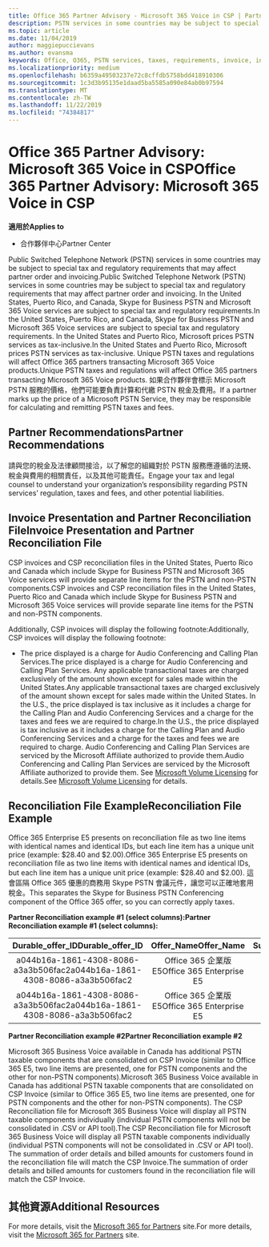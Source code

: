 ```yaml
---
title: Office 365 Partner Advisory - Microsoft 365 Voice in CSP | Partner Center
description: PSTN services in some countries may be subject to special tax and regulatory requirements that may affect partner order and invoicing.
ms.topic: article
ms.date: 11/04/2019
author: maggiepuccievans
ms.author: evansma
keywords: Office, O365, PSTN services, taxes, requirements, invoice, invoicing
ms.localizationpriority: medium
ms.openlocfilehash: b6359a49503237e72c8cffdb5758bdd418910306
ms.sourcegitcommit: 1c3d3b95135e1daad5ba5585a090e84ab0b97594
ms.translationtype: MT
ms.contentlocale: zh-TW
ms.lasthandoff: 11/22/2019
ms.locfileid: "74384817"
---
```

# <a name="office-365-partner-advisory-microsoft-365-voice-in-csp"></a><span data-ttu-id="ca338-104">Office 365 Partner Advisory: Microsoft 365 Voice in CSP</span><span class="sxs-lookup"><span data-stu-id="ca338-104">Office 365 Partner Advisory: Microsoft 365 Voice in CSP</span></span>

<span data-ttu-id="ca338-105">**適用於**</span><span class="sxs-lookup"><span data-stu-id="ca338-105">**Applies to**</span></span>

- <span data-ttu-id="ca338-106">合作夥伴中心</span><span class="sxs-lookup"><span data-stu-id="ca338-106">Partner Center</span></span>  

<span data-ttu-id="ca338-107">Public Switched Telephone Network (PSTN) services in some countries may be subject to special tax and regulatory requirements that may affect partner order and invoicing.</span><span class="sxs-lookup"><span data-stu-id="ca338-107">Public Switched Telephone Network (PSTN) services in some countries may be subject to special tax and regulatory requirements that may affect partner order and invoicing.</span></span>  <span data-ttu-id="ca338-108">In the United States, Puerto Rico, and Canada, Skype for Business PSTN and Microsoft 365 Voice services are subject to special tax and regulatory requirements.</span><span class="sxs-lookup"><span data-stu-id="ca338-108">In the United States, Puerto Rico, and Canada, Skype for Business PSTN and Microsoft 365 Voice services are subject to special tax and regulatory requirements.</span></span> <span data-ttu-id="ca338-109">In the United States and Puerto Rico, Microsoft prices PSTN services as tax-inclusive.</span><span class="sxs-lookup"><span data-stu-id="ca338-109">In the United States and Puerto Rico, Microsoft prices PSTN services as tax-inclusive.</span></span>  <span data-ttu-id="ca338-110">Unique PSTN taxes and regulations will affect Office 365 partners transacting Microsoft 365 Voice products.</span><span class="sxs-lookup"><span data-stu-id="ca338-110">Unique PSTN taxes and regulations will affect Office 365 partners transacting Microsoft 365 Voice products.</span></span>  <span data-ttu-id="ca338-111">如果合作夥伴會標示 Microsoft PSTN 服務的價格，他們可能要負責計算和代繳 PSTN 稅金及費用。</span><span class="sxs-lookup"><span data-stu-id="ca338-111">If a partner marks up the price of a Microsoft PSTN Service, they may be responsible for calculating and remitting PSTN taxes and fees.</span></span>

## <a name="partner-recommendations"></a><span data-ttu-id="ca338-112">Partner Recommendations</span><span class="sxs-lookup"><span data-stu-id="ca338-112">Partner Recommendations</span></span>

<span data-ttu-id="ca338-113">請與您的稅金及法律顧問接洽，以了解您的組織對於 PSTN 服務應遵循的法規、稅金與費用的相關責任，以及其他可能責任。</span><span class="sxs-lookup"><span data-stu-id="ca338-113">Engage your tax and legal counsel to understand your organization’s responsibility regarding PSTN services’ regulation, taxes and fees, and other potential liabilities.</span></span>

## <a name="invoice-presentation-and-partner-reconciliation-file"></a><span data-ttu-id="ca338-114">Invoice Presentation and Partner Reconciliation File</span><span class="sxs-lookup"><span data-stu-id="ca338-114">Invoice Presentation and Partner Reconciliation File</span></span>

<span data-ttu-id="ca338-115">CSP invoices and CSP reconciliation files in the United States, Puerto Rico and Canada which include Skype for Business PSTN and Microsoft 365 Voice services will provide separate line items for the PSTN and non-PSTN components.</span><span class="sxs-lookup"><span data-stu-id="ca338-115">CSP invoices and CSP reconciliation files in the United States, Puerto Rico and Canada which include Skype for Business PSTN and Microsoft 365 Voice services will provide separate line items for the PSTN and non-PSTN components.</span></span>

<span data-ttu-id="ca338-116">Additionally, CSP invoices will display the following footnote:</span><span class="sxs-lookup"><span data-stu-id="ca338-116">Additionally, CSP invoices will display the following footnote:</span></span>

* <span data-ttu-id="ca338-117">The price displayed is a charge for Audio Conferencing and Calling Plan Services.</span><span class="sxs-lookup"><span data-stu-id="ca338-117">The price displayed is a charge for Audio Conferencing and Calling Plan Services.</span></span>  <span data-ttu-id="ca338-118">Any applicable transactional taxes are charged exclusively of the amount shown except for sales made within the United States.</span><span class="sxs-lookup"><span data-stu-id="ca338-118">Any applicable transactional taxes are charged exclusively of the amount shown except for sales made within the United States.</span></span>  <span data-ttu-id="ca338-119">In the U.S., the price displayed is tax inclusive as it includes a charge for the Calling Plan and Audio Conferencing Services and a charge for the taxes and fees we are required to charge.</span><span class="sxs-lookup"><span data-stu-id="ca338-119">In the U.S., the price displayed is tax inclusive as it includes a charge for the Calling Plan and Audio Conferencing Services and a charge for the taxes and fees we are required to charge.</span></span>  <span data-ttu-id="ca338-120">Audio Conferencing and Calling Plan Services are serviced by the Microsoft Affiliate authorized to provide them.</span><span class="sxs-lookup"><span data-stu-id="ca338-120">Audio Conferencing and Calling Plan Services are serviced by the Microsoft Affiliate authorized to provide them.</span></span>  <span data-ttu-id="ca338-121">See [Microsoft Volume Licensing](https://go.microsoft.com/fwlink/?LinkId=690247) for details.</span><span class="sxs-lookup"><span data-stu-id="ca338-121">See [Microsoft Volume Licensing](https://go.microsoft.com/fwlink/?LinkId=690247) for details.</span></span>

## <a name="reconciliation-file-example"></a><span data-ttu-id="ca338-122">Reconciliation File Example</span><span class="sxs-lookup"><span data-stu-id="ca338-122">Reconciliation File Example</span></span>

<span data-ttu-id="ca338-123">Office 365 Enterprise E5 presents on reconciliation file as two line items with identical names and identical IDs, but each line item has a unique unit price (example: $28.40 and $2.00).</span><span class="sxs-lookup"><span data-stu-id="ca338-123">Office 365 Enterprise E5 presents on reconciliation file as two line items with identical names and identical IDs, but each line item has a unique unit price (example: $28.40 and $2.00).</span></span> <span data-ttu-id="ca338-124">這會區隔 Office 365 優惠的商務用 Skype PSTN 會議元件，讓您可以正確地套用稅金。</span><span class="sxs-lookup"><span data-stu-id="ca338-124">This separates the Skype for Business PSTN Conferencing component of the Office 365 offer, so you can correctly apply taxes.</span></span>

<span data-ttu-id="ca338-125">**Partner Reconciliation example #1 (select columns):**</span><span class="sxs-lookup"><span data-stu-id="ca338-125">**Partner Reconciliation example #1 (select columns):**</span></span>

|<span data-ttu-id="ca338-126">**Durable_offer_ID**</span><span class="sxs-lookup"><span data-stu-id="ca338-126">**Durable_offer_ID**</span></span>|<span data-ttu-id="ca338-127">**Offer_Name**</span><span class="sxs-lookup"><span data-stu-id="ca338-127">**Offer_Name**</span></span>|<span data-ttu-id="ca338-128">**Subscription_Start_Date**</span><span class="sxs-lookup"><span data-stu-id="ca338-128">**Subscription_Start_Date**</span></span>|<span data-ttu-id="ca338-129">**Subscription_End_Date**</span><span class="sxs-lookup"><span data-stu-id="ca338-129">**Subscription_End_Date**</span></span>|<span data-ttu-id="ca338-130">**Charge_Start_Date**</span><span class="sxs-lookup"><span data-stu-id="ca338-130">**Charge_Start_Date**</span></span>|<span data-ttu-id="ca338-131">**Charge_End_Date**</span><span class="sxs-lookup"><span data-stu-id="ca338-131">**Charge_End_Date**</span></span>|<span data-ttu-id="ca338-132">**Charge_Type**</span><span class="sxs-lookup"><span data-stu-id="ca338-132">**Charge_Type**</span></span>|<span data-ttu-id="ca338-133">**Unit_Price**</span><span class="sxs-lookup"><span data-stu-id="ca338-133">**Unit_Price**</span></span>|
|:----:|:----:|:----:|:----:|:----:|:----:|:----:|:----:|
|<span data-ttu-id="ca338-134">a044b16a-1861-4308-8086-a3a3b506fac2</span><span class="sxs-lookup"><span data-stu-id="ca338-134">a044b16a-1861-4308-8086-a3a3b506fac2</span></span>   |<span data-ttu-id="ca338-135">Office 365 企業版 E5</span><span class="sxs-lookup"><span data-stu-id="ca338-135">Office 365 Enterprise E5</span></span>   |<span data-ttu-id="ca338-136">8/10/2019 0:00</span><span class="sxs-lookup"><span data-stu-id="ca338-136">8/10/2019 0:00</span></span>   |<span data-ttu-id="ca338-137">8/11/2019 0:00</span><span class="sxs-lookup"><span data-stu-id="ca338-137">8/11/2019 0:00</span></span>   |<span data-ttu-id="ca338-138">8/11/2019 0:00</span><span class="sxs-lookup"><span data-stu-id="ca338-138">8/11/2019 0:00</span></span>|<span data-ttu-id="ca338-139">9/10/2019 0:00</span><span class="sxs-lookup"><span data-stu-id="ca338-139">9/10/2019 0:00</span></span>   |<span data-ttu-id="ca338-140">循環費用</span><span class="sxs-lookup"><span data-stu-id="ca338-140">Cycle fee</span></span>   |<span data-ttu-id="ca338-141">28.40</span><span class="sxs-lookup"><span data-stu-id="ca338-141">28.40</span></span>   |
|<span data-ttu-id="ca338-142">a044b16a-1861-4308-8086-a3a3b506fac2</span><span class="sxs-lookup"><span data-stu-id="ca338-142">a044b16a-1861-4308-8086-a3a3b506fac2</span></span>   |<span data-ttu-id="ca338-143">Office 365 企業版 E5</span><span class="sxs-lookup"><span data-stu-id="ca338-143">Office 365 Enterprise E5</span></span>   |<span data-ttu-id="ca338-144">8/10/2019 0:00</span><span class="sxs-lookup"><span data-stu-id="ca338-144">8/10/2019 0:00</span></span>   |<span data-ttu-id="ca338-145">8/11/2019 0:00</span><span class="sxs-lookup"><span data-stu-id="ca338-145">8/11/2019 0:00</span></span>   |<span data-ttu-id="ca338-146">8/11/2019 0:00</span><span class="sxs-lookup"><span data-stu-id="ca338-146">8/11/2019 0:00</span></span>   |<span data-ttu-id="ca338-147">9/10/2019 0:00</span><span class="sxs-lookup"><span data-stu-id="ca338-147">9/10/2019 0:00</span></span>   |<span data-ttu-id="ca338-148">循環費用</span><span class="sxs-lookup"><span data-stu-id="ca338-148">Cycle fee</span></span>   |<span data-ttu-id="ca338-149">2.00</span><span class="sxs-lookup"><span data-stu-id="ca338-149">2.00</span></span>   |

<span data-ttu-id="ca338-150">**Partner Reconciliation example #2**</span><span class="sxs-lookup"><span data-stu-id="ca338-150">**Partner Reconciliation example #2**</span></span>

<span data-ttu-id="ca338-151">Microsoft 365 Business Voice available in Canada has additional PSTN taxable components that are consolidated on CSP Invoice (similar to Office 365 E5, two line items are presented, one for PSTN components and the other for non-PSTN components).</span><span class="sxs-lookup"><span data-stu-id="ca338-151">Microsoft 365 Business Voice available in Canada has additional PSTN taxable components that are consolidated on CSP Invoice (similar to Office 365 E5, two line items are presented, one for PSTN components and the other for non-PSTN components).</span></span>  <span data-ttu-id="ca338-152">The CSP Reconciliation file for Microsoft 365 Business Voice will display all PSTN taxable components individually (individual PSTN components will not be consolidated in .CSV or API tool).</span><span class="sxs-lookup"><span data-stu-id="ca338-152">The CSP Reconciliation file for Microsoft 365 Business Voice will display all PSTN taxable components individually (individual PSTN components will not be consolidated in .CSV or API tool).</span></span>  <span data-ttu-id="ca338-153">The summation of order details and billed amounts for customers found in the reconciliation file will match the CSP Invoice.</span><span class="sxs-lookup"><span data-stu-id="ca338-153">The summation of order details and billed amounts for customers found in the reconciliation file will match the CSP Invoice.</span></span>

## <a name="additional-resources"></a><span data-ttu-id="ca338-154">其他資源</span><span class="sxs-lookup"><span data-stu-id="ca338-154">Additional Resources</span></span>
<span data-ttu-id="ca338-155">For more details, visit the [Microsoft 365 for Partners](https://drumbeat.office.com/Pages/home2016.aspx) site.</span><span class="sxs-lookup"><span data-stu-id="ca338-155">For more details, visit the [Microsoft 365 for Partners](https://drumbeat.office.com/Pages/home2016.aspx) site.</span></span>

